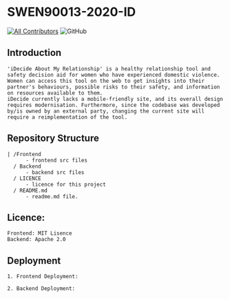 # SWEN90013-2020-ID

<!-- ALL-CONTRIBUTORS-BADGE:START - Do not remove or modify this section -->
[![All Contributors](https://img.shields.io/badge/all_contributors-10-orange.svg?style=flat-square)](#contributors-)
![GitHub](https://img.shields.io/github/license/ccarner/SWEN90013-2020-ID)
<!-- ALL-CONTRIBUTORS-BADGE:END -->
## Introduction
```
'iDecide About My Relationship' is a healthy relationship tool and safety decision aid for women who have experienced domestic violence. Women can access this tool on the web to get insights into their partner's behaviours, possible risks to their safety, and information on resources available to them.
iDecide currently lacks a mobile-friendly site, and its overall design requires modernisation. Furthermore, since the codebase was developed by/is owned by an external party, changing the current site will require a reimplementation of the tool.
```

## Repository Structure
```
| /Frontend 
      - frontend src files
  / Backend 
      - backend src files
  / LICENCE
      - licence for this project
  / README.md
      - readme.md file.
```

## Licence:
```
Frontend: MIT Lisence
Backend: Apache 2.0  
```
## Deployment
```
1. Frontend Deployment:

2. Backend Deployment:
```
